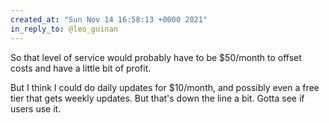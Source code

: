 ```yaml
---
created_at: "Sun Nov 14 16:58:13 +0000 2021"
in_reply_to: @leo_guinan
---
```


So that level of service would probably have to be $50/month to offset costs and have a little bit of profit.

But I think I could do daily updates for $10/month,  and possibly even a free tier that gets weekly updates.  But that's down the line a bit. Gotta see if users use it.